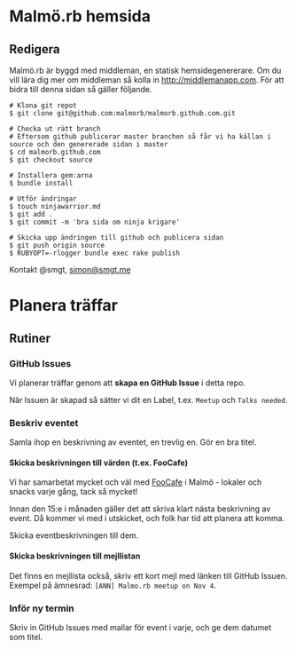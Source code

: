 # Malmö.rb hemsida

## Redigera

Malmö.rb är byggd med middleman, en statisk hemsidegenererare. Om du vill lära dig mer om middleman så kolla in http://middlemanapp.com.
För att bidra till denna sidan så gäller följande.

```
# Klona git repot
$ git clone git@github.com:malmorb/malmorb.github.com.git

# Checka ut rätt branch
# Eftersom github publicerar master branchen så får vi ha källan i source och den genererade sidan i master
$ cd malmorb.github.com
$ git checkout source

# Installera gem:arna
$ bundle install

# Utför ändringar
$ touch ninjawarrior.md
$ git add .
$ git commit -m 'bra sida om ninja krigare'

# Skicka upp ändringen till github och publicera sidan
$ git push origin source
$ RUBYOPT=-rlogger bundle exec rake publish
```

Kontakt @smgt, simon@smgt.me

# Planera träffar

## Rutiner

### GitHub Issues

Vi planerar träffar genom att **skapa en GitHub Issue** i detta repo.

När Issuen är skapad så sätter vi dit en Label, t.ex. `Meetup` och `Talks needed`.

### Beskriv eventet

Samla ihop en beskrivning av eventet, en trevlig en. Gör en bra titel.

#### Skicka beskrivningen till värden (t.ex. FooCafe)

Vi har samarbetat mycket och väl med [FooCafe](http://foocafe.org/) i Malmö - lokaler och snacks varje gång, tack så mycket!

Innan den 15:e i månaden gäller det att skriva klart nästa beskrivning av event. Då kommer vi med i utskicket, och folk har tid att planera att komma.

Skicka eventbeskrivningen till dem.

#### Skicka beskrivningen till mejllistan

Det finns en mejllista också, skriv ett kort mejl med länken till GitHub Issuen. Exempel på ämnesrad: `[ANN] Malmo.rb meetup on Nov 4`.

### Inför ny termin

Skriv in GitHub Issues med mallar för event i varje, och ge dem datumet som titel.
